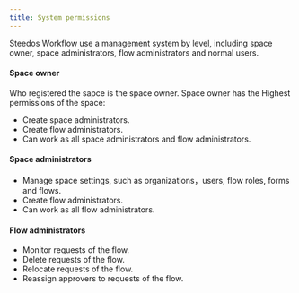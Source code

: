 ```yaml
---
title: System permissions
---
```


Steedos Workflow use a management system by level, including space owner, space administrators, flow administrators and normal users. 

#### Space owner
Who registered the sapce is the space owner. Space owner has the Highest permissions of the space:
  - Create space administrators.
  - Create flow administrators.
  - Can work as all space administrators and flow administrators.
 
#### Space administrators
  - Manage space settings, such as organizations，users, flow roles, forms and flows.
  - Create flow administrators.
  - Can work as all flow administrators.
 
#### Flow administrators
  - Monitor requests of the flow.
  - Delete requests of the flow.
  - Relocate requests of the flow.
  - Reassign approvers to requests of the flow.
